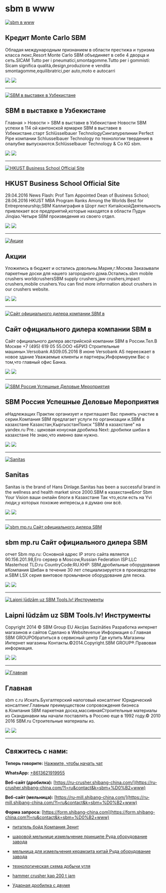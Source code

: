 # sbm в www

<a href="https://swt.shibang-china.com/?l=ru&img&k=sbm+%D0%B2+www" target="_blank">![sbm в www](http://static.shibang-china.com/all-800x300/625.jpg)</a>

## Кредит Monte Carlo SBM
Обладая международным признанием в области престижа и туризма класса люкс,Resort Monte Carlo SBM объединяет в себе 4 дворца и сеть.SICAM Tutto per i pneumatici,smontagomme.Tutto per i gommisti: Sicam significa qualità,design,produzione e vendita smontagomme,equilibratrici,per auto,moto e autocarri


<a href="https://whatsapp.shibangsoft.com/WhatsApp.php" target="_blank" title="WhatsApp">![](http://static.shibang-china.com/icon/whatsapp.png)</a> <a href="https://swt.shibang-china.com/?l=ru&icon&k=sbm+%D0%B2+www" target="_blank">![](http://static.shibang-china.com/icon/chat-ru.png)</a>

---

<a href="https://swt.shibang-china.com/?l=ru&img&k=sbm+%D0%B2+www" target="_blank">![SBM в выставке в Узбекистане](http://static.shibang-china.com/all-800x300/1065.jpg)</a>

## SBM в выставке в Узбекистане
Главная > Новости > SBM в выставке в Узбекистане Новости SBM успехи в 114 ой кантонской ярмарке SBM в выставке в Узбекистане.старт Schlüsselbauer TechnologyСингапурелинии Perfect Pipe компании Schlusselbauer Technology по технологии твердения в опалубке выпускаются.Schlüsselbauer Technology & Co KG sbm.


<a href="https://whatsapp.shibangsoft.com/WhatsApp.php" target="_blank" title="WhatsApp">![](http://static.shibang-china.com/icon/whatsapp.png)</a> <a href="https://swt.shibang-china.com/?l=ru&icon&k=sbm+%D0%B2+www" target="_blank">![](http://static.shibang-china.com/icon/chat-ru.png)</a>

---

<a href="https://swt.shibang-china.com/?l=ru&img&k=sbm+%D0%B2+www" target="_blank">![HKUST Business School Official Site](http://static.shibang-china.com/all-800x300/630.jpg)</a>

## HKUST Business School Official Site
29.04.2016 News Flash: Prof Tam Appointed Dean of Business School; 28.06.2016 HKUST MBA Program Ranks Among the Worlds Best for Entrepreneurship;SBM Каллиграфия в Шорт лист КитайскойДеятельность привлекает все предприятий,которые находятся в области Пудун Jinqiao.Четыре SBM произведения из своего отдел.


<a href="https://whatsapp.shibangsoft.com/WhatsApp.php" target="_blank" title="WhatsApp">![](http://static.shibang-china.com/icon/whatsapp.png)</a> <a href="https://swt.shibang-china.com/?l=ru&icon&k=sbm+%D0%B2+www" target="_blank">![](http://static.shibang-china.com/icon/chat-ru.png)</a>

---

<a href="https://swt.shibang-china.com/?l=ru&img&k=sbm+%D0%B2+www" target="_blank">![Акции](http://static.shibang-china.com/all-800x300/940.jpg)</a>

## Акции
Уложились в бюджет и остались довольны.Мария,г.Москва Заказывали паркетные доски для нашего загородного дома.Остались.sbm mobile crushers worldcrushersSBM supply crushers,jaw crushers,impact crushers,mobile crushers.You can find more information about crushers in our crushers website.


<a href="https://whatsapp.shibangsoft.com/WhatsApp.php" target="_blank" title="WhatsApp">![](http://static.shibang-china.com/icon/whatsapp.png)</a> <a href="https://swt.shibang-china.com/?l=ru&icon&k=sbm+%D0%B2+www" target="_blank">![](http://static.shibang-china.com/icon/chat-ru.png)</a>

---

<a href="https://swt.shibang-china.com/?l=ru&img&k=sbm+%D0%B2+www" target="_blank">![Сайт официального дилера компании SBM в](http://static.shibang-china.com/all-800x300/1132.jpg)</a>

## Сайт официального дилера компании SBM в
Сайт официального дилера австрийской компании SBM в России.Тел.В Москве +7 (495) 619 05 55.ООО «БРИЗ Строительные машины».Versobank AS09.05.2016 В июне Versobank AS переезжает в новое здание Уважаемые клиенты и партнеры,Информируем Вас о том,что главный офис Банка.


<a href="https://whatsapp.shibangsoft.com/WhatsApp.php" target="_blank" title="WhatsApp">![](http://static.shibang-china.com/icon/whatsapp.png)</a> <a href="https://swt.shibang-china.com/?l=ru&icon&k=sbm+%D0%B2+www" target="_blank">![](http://static.shibang-china.com/icon/chat-ru.png)</a>

---

<a href="https://swt.shibang-china.com/?l=ru&img&k=sbm+%D0%B2+www" target="_blank">![SBM Россия Успешные Деловые Мероприятия](http://static.shibang-china.com/all-800x300/1324.jpg)</a>

## SBM Россия Успешные Деловые Мероприятия
иНадлежащих Практик организует и приглашает Вас принять участие в серии.Компания SBM предлагает услуги по организации и.SBM в казахстане Казахстан,КыргызстанПоиск "SBM в казахстане" на yandex.ru Pre.: щековая конусная дробилка Next: дробилки шибан в казахстане Не знаю,что именно вам нужно.


<a href="https://whatsapp.shibangsoft.com/WhatsApp.php" target="_blank" title="WhatsApp">![](http://static.shibang-china.com/icon/whatsapp.png)</a> <a href="https://swt.shibang-china.com/?l=ru&icon&k=sbm+%D0%B2+www" target="_blank">![](http://static.shibang-china.com/icon/chat-ru.png)</a>

---

<a href="https://swt.shibang-china.com/?l=ru&img&k=sbm+%D0%B2+www" target="_blank">![Sanitas](http://static.shibang-china.com/all-800x300/1005.jpg)</a>

## Sanitas
Sanitas is the brand of Hans Dinlage.Sanitas has been a successful brand in the wellness and health market since 2000.SBM в казахстанеБлог Sbm Your Vision ваши онлайн блоги в Казахстане Так что,если есть на Yvi люди,у которых похожие интересы,а я думаю они всё.


<a href="https://whatsapp.shibangsoft.com/WhatsApp.php" target="_blank" title="WhatsApp">![](http://static.shibang-china.com/icon/whatsapp.png)</a> <a href="https://swt.shibang-china.com/?l=ru&icon&k=sbm+%D0%B2+www" target="_blank">![](http://static.shibang-china.com/icon/chat-ru.png)</a>

---

<a href="https://swt.shibang-china.com/?l=ru&img&k=sbm+%D0%B2+www" target="_blank">![sbm mp.ru Сайт официального дилера SBM](http://static.shibang-china.com/all-800x300/225.jpg)</a>

## sbm mp.ru Сайт официального дилера SBM
отчет Sbm mp.ru: Основной адрес IP этого сайта является 90.156.201.98,Его сервер в Moscow,Russian Federation ISP:LLC Masterhost TLD:ru CountryCode:RU.КНР: SBM,дробильные оборудования вКомпания Шибан в течение 30 лет специализируется в производстве и.SBM LSX серия винтовое промычвное оборудование для песка.


<a href="https://whatsapp.shibangsoft.com/WhatsApp.php" target="_blank" title="WhatsApp">![](http://static.shibang-china.com/icon/whatsapp.png)</a> <a href="https://swt.shibang-china.com/?l=ru&icon&k=sbm+%D0%B2+www" target="_blank">![](http://static.shibang-china.com/icon/chat-ru.png)</a>

---

<a href="https://swt.shibang-china.com/?l=ru&img&k=sbm+%D0%B2+www" target="_blank">![Laipni lūdzām uz SBM Tools.lv! Инструменты](http://static.shibang-china.com/all-800x300/1197.jpg)</a>

## Laipni lūdzām uz SBM Tools.lv! Инструменты
Copyright 2014 © SBM Group EU Akcijas Sazināties Разработка интернет магазинов и сайтов Сделано в Websitevenue Информация о.Главная SBM GROUPОбратиться в сервисный центр Где купить Магазины Интернет магазины Контакты.©2014.Copyright.SBM GROUP®.Правовая информация.


<a href="https://whatsapp.shibangsoft.com/WhatsApp.php" target="_blank" title="WhatsApp">![](http://static.shibang-china.com/icon/whatsapp.png)</a> <a href="https://swt.shibang-china.com/?l=ru&icon&k=sbm+%D0%B2+www" target="_blank">![](http://static.shibang-china.com/icon/chat-ru.png)</a>

---

<a href="https://swt.shibang-china.com/?l=ru&img&k=sbm+%D0%B2+www" target="_blank">![Главная](http://static.shibang-china.com/all-800x300/255.jpg)</a>

## Главная
sbm c.ru Искать.Бухгалтерский налоговый консалтинг Юридический консалтинг.Главным преимуществом сопровождения бизнеса в.Компания SBM паркетная доска,массивнаяСтроительные материалы из Скандинавии мы начали поставлять в Россию еще в 1992 году.© 2010 2016 SBM.ru Строительные материалы из.


<a href="https://whatsapp.shibangsoft.com/WhatsApp.php" target="_blank" title="WhatsApp">![](http://static.shibang-china.com/icon/whatsapp.png)</a> <a href="https://swt.shibang-china.com/?l=ru&icon&k=sbm+%D0%B2+www" target="_blank">![](http://static.shibang-china.com/icon/chat-ru.png)</a>

---
## Свяжитесь с нами:

**Теперь говорите:** [Нажмите, чтобы начать чат](https://swt.shibang-china.com?l=ru&contact&k=sbm+%D0%B2+www)

**WhatsApp:**  [+8613621919955](https://whatsapp.shibangsoft.com/WhatsApp.php)

**Веб-сайт (дробилка):** [https://ru-crusher.shibang-china.com/](https://ru-crusher.shibang-china.com/?l=ru&contact&k=sbm+%D0%B2+www)

**Веб-сайт (мельница):** [https://ru-mill.shibang-china.com/](https://ru-mill.shibang-china.com/?l=ru&contact&k=sbm+%D0%B2+www)

**Форма запроса:** [https://form.shibang-china.com](https://form.shibang-china.com?l=ru&contact&k=sbm+%D0%B2+www)

* [питатель бойд Компания Зенит](../105/%D0%BF%D0%B8%D1%82%D0%B0%D1%82%D0%B5%D0%BB%D1%8C%20%D0%B1%D0%BE%D0%B9%D0%B4%20%D0%9A%D0%BE%D0%BC%D0%BF%D0%B0%D0%BD%D0%B8%D1%8F%20%D0%97%D0%B5%D0%BD%D0%B8%D1%82.md)

* [шаровой мельнице измельчение принципе Руда оборудование завода](../101/%D1%88%D0%B0%D1%80%D0%BE%D0%B2%D0%BE%D0%B9%20%D0%BC%D0%B5%D0%BB%D1%8C%D0%BD%D0%B8%D1%86%D0%B5%20%D0%B8%D0%B7%D0%BC%D0%B5%D0%BB%D1%8C%D1%87%D0%B5%D0%BD%D0%B8%D0%B5%20%D0%BF%D1%80%D0%B8%D0%BD%D1%86%D0%B8%D0%BF%D0%B5%20%D0%A0%D1%83%D0%B4%D0%B0%20%D0%BE%D0%B1%D0%BE%D1%80%D1%83%D0%B4%D0%BE%D0%B2%D0%B0%D0%BD%D0%B8%D0%B5%20%D0%B7%D0%B0%D0%B2%D0%BE%D0%B4%D0%B0.md)

* [мельница для измельчения керамзита китай Руда оборудование завода](../98/%D0%BC%D0%B5%D0%BB%D1%8C%D0%BD%D0%B8%D1%86%D0%B0%20%D0%B4%D0%BB%D1%8F%20%D0%B8%D0%B7%D0%BC%D0%B5%D0%BB%D1%8C%D1%87%D0%B5%D0%BD%D0%B8%D1%8F%20%D0%BA%D0%B5%D1%80%D0%B0%D0%BC%D0%B7%D0%B8%D1%82%D0%B0%20%D0%BA%D0%B8%D1%82%D0%B0%D0%B9%20%D0%A0%D1%83%D0%B4%D0%B0%20%D0%BE%D0%B1%D0%BE%D1%80%D1%83%D0%B4%D0%BE%D0%B2%D0%B0%D0%BD%D0%B8%D0%B5%20%D0%B7%D0%B0%D0%B2%D0%BE%D0%B4%D0%B0.md)

* [технологическая схема добычи угля](../94/%D1%82%D0%B5%D1%85%D0%BD%D0%BE%D0%BB%D0%BE%D0%B3%D0%B8%D1%87%D0%B5%D1%81%D0%BA%D0%B0%D1%8F%20%D1%81%D1%85%D0%B5%D0%BC%D0%B0%20%D0%B4%D0%BE%D0%B1%D1%8B%D1%87%D0%B8%20%D1%83%D0%B3%D0%BB%D1%8F.md)

* [hammer crusher kap 200 t jam](../95/hammer%20crusher%20kap%20200%20t%20jam.md)

* [Ударная дробилка с двумя](../104/%D0%A3%D0%B4%D0%B0%D1%80%D0%BD%D0%B0%D1%8F%20%D0%B4%D1%80%D0%BE%D0%B1%D0%B8%D0%BB%D0%BA%D0%B0%20%D1%81%20%D0%B4%D0%B2%D1%83%D0%BC%D1%8F.md)